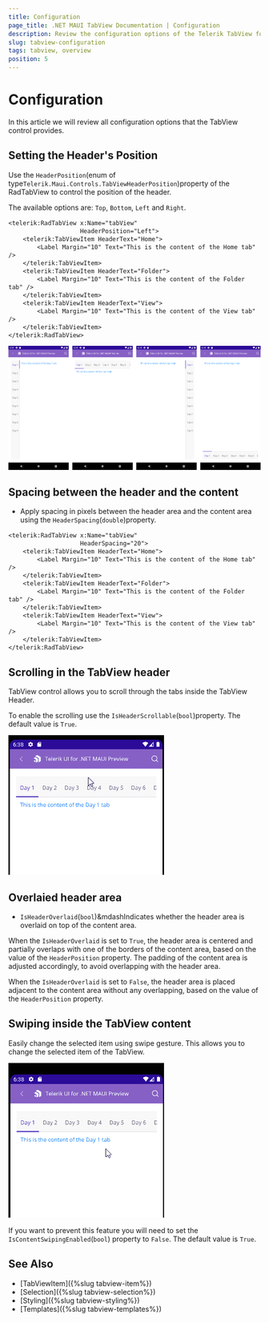 ```yaml
---
title: Configuration
page_title: .NET MAUI TabView Documentation | Configuration
description: Review the configuration options of the Telerik TabView for .NET MAUI control.
slug: tabview-configuration
tags: tabview, overview
position: 5
---
```


# Configuration

In this article we will review all configuration options that the TabView control provides. 

## Setting the Header's Position

Use the `HeaderPosition`(enum of type`Telerik.Maui.Controls.TabViewHeaderPosition`)property of the RadTabView to control the position of the header. 

The available options are: `Top`, `Bottom`, `Left` and `Right`.

```XAML
<telerik:RadTabView x:Name="tabView"
                    HeaderPosition="Left">
    <telerik:TabViewItem HeaderText="Home">
        <Label Margin="10" Text="This is the content of the Home tab" />
    </telerik:TabViewItem>
    <telerik:TabViewItem HeaderText="Folder">
        <Label Margin="10" Text="This is the content of the Folder tab" />
    </telerik:TabViewItem>
    <telerik:TabViewItem HeaderText="View">
        <Label Margin="10" Text="This is the content of the View tab" />
    </telerik:TabViewItem>
</telerik:RadTabView>
```

![TabView Header Position](images/header-position.png "Header Position of TabView control")


## Spacing between the header and the content

* Apply spacing in pixels between the header area and the content area using the `HeaderSpacing`(`double`)property.

```XAML
<telerik:RadTabView x:Name="tabView"
                    HeaderSpacing="20">
    <telerik:TabViewItem HeaderText="Home">
        <Label Margin="10" Text="This is the content of the Home tab" />
    </telerik:TabViewItem>
    <telerik:TabViewItem HeaderText="Folder">
        <Label Margin="10" Text="This is the content of the Folder tab" />
    </telerik:TabViewItem>
    <telerik:TabViewItem HeaderText="View">
        <Label Margin="10" Text="This is the content of the View tab" />
    </telerik:TabViewItem>
</telerik:RadTabView>
```

## Scrolling in the TabView header

TabView control allows you to scroll through the tabs inside the TabView Header. 

To enable the scrolling use the `IsHeaderScrollable`(`bool`)property. The default value is `True`.

![TabView Scrolling in the Header](images/tabview-scrolling.gif "Scrolling in the TabView Header")

## Overlaied header area

* `IsHeaderOverlaid`(`bool`)&mdashIndicates whether the header area is overlaid on top of the content area. 

When the `IsHeaderOverlaid` is set to `True`, the header area is centered and partially overlaps with one of the borders of the content area, based on the value of the `HeaderPosition` property. The padding of the content area is adjusted accordingly, to avoid overlapping with the header area.

When the `IsHeaderOverlaid` is set to `False`, the header area is placed adjacent to the content area without any overlapping, based on the value of the `HeaderPosition` property.

## Swiping inside the TabView content

Easily change the selected item using swipe gesture. This allows you to change the selected item of the TabView.

![TabView Swiping in the content](images/tabview-swiping.gif "Swiping in the TabView Content")

If you want to prevent this feature you will need to set the `IsContentSwipingEnabled`(`bool`) property to `False`. The default value is `True`.

## See Also

- [TabViewItem]({%slug tabview-item%})
- [Selection]({%slug tabview-selection%})
- [Styling]({%slug tabview-styling%})
- [Templates]({%slug tabview-templates%})